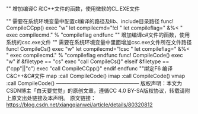 ""  增加编译C 和C++文件的函数，使用微软的CL.EXE文件

""  需要在系统环境变量中配置cl编译的路径及lib、include目录路径
func! CompileCCpp()
    exec "w"
    let compilecmd="!cl "
    let compileflag=" &%< "
    exec compilecmd." % "compileflag
endfunc
""  增加编译c#文件的函数，使用系统的csc.exe文件
""  需要在系统环境变量中里面增加csc.exe文件所在文件路径
func! CompileCs()
    exec "w"
    let compilecmd="!csc "
    let compileflag=" &%< "
    exec compilecmd." % "compileflag
endfunc
func! CompileCode()
        exec "w"
          if &filetype == "cs"
                exec "call CompileCs()"
          elseif &filetype == ("cpp"||"c")
                exec "call CompileCCpp()"
        endif
endfunc
""绑定F6 编译C&C++&C#文件
map <F6> :call CompileCode()<CR>
imap <F6> <ESC>:call CompileCode()<CR>
vmap <F6> <ESC>:call CompileCode()<CR>
————————————————
版权声明：本文为CSDN博主「白天要觉觉」的原创文章，遵循CC 4.0 BY-SA版权协议，转载请附上原文出处链接及本声明。
原文链接：https://blog.csdn.net/xiangqianwei/article/details/80320812